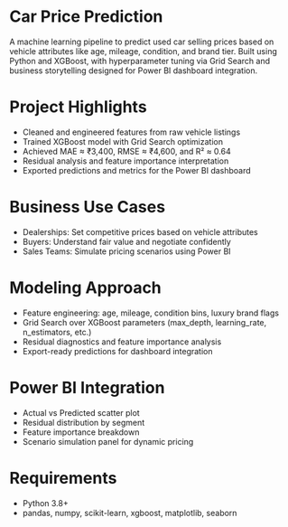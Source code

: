 # Car Price Prediction
A machine learning pipeline to predict used car selling prices based on vehicle attributes like age, mileage, condition, and brand tier. Built using Python and XGBoost, with hyperparameter tuning via Grid Search and business storytelling designed for Power BI dashboard integration.

# Project Highlights
- Cleaned and engineered features from raw vehicle listings
- Trained XGBoost model with Grid Search optimization
- Achieved MAE ≈ ₹3,400, RMSE ≈ ₹4,600, and R² ≈ 0.64
- Residual analysis and feature importance interpretation
- Exported predictions and metrics for the Power BI dashboard

# Business Use Cases
- Dealerships: Set competitive prices based on vehicle attributes
- Buyers: Understand fair value and negotiate confidently
- Sales Teams: Simulate pricing scenarios using Power BI

# Modeling Approach
- Feature engineering: age, mileage, condition bins, luxury brand flags
- Grid Search over XGBoost parameters (max_depth, learning_rate, n_estimators, etc.)
- Residual diagnostics and feature importance analysis
- Export-ready predictions for dashboard integration

# Power BI Integration
- Actual vs Predicted scatter plot
- Residual distribution by segment
- Feature importance breakdown
- Scenario simulation panel for dynamic pricing

# Requirements
- Python 3.8+
- pandas, numpy, scikit-learn, xgboost, matplotlib, seaborn

